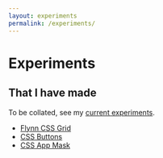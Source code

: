 ```yaml
---
layout: experiments
permalink: /experiments/
---
```


# Experiments

## That I have made

To be collated, see my [current experiments](http://david.darn.es/experiments/).

- [Flynn CSS Grid](http://david.darn.es/flynn/)
- [CSS Buttons](http://david.darn.es/experiment/button/)
- [CSS App Mask](https://github.com/daviddarnes/css-app-mask)
